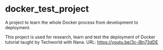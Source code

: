 # docker_test_project
A project to learn the whole Docker process from development to deployment.

This project is used for research, learn and test the deployment of Docker tutorial taught by Techworld with Nana. URL: https://youtu.be/3c-iBn73dDE
